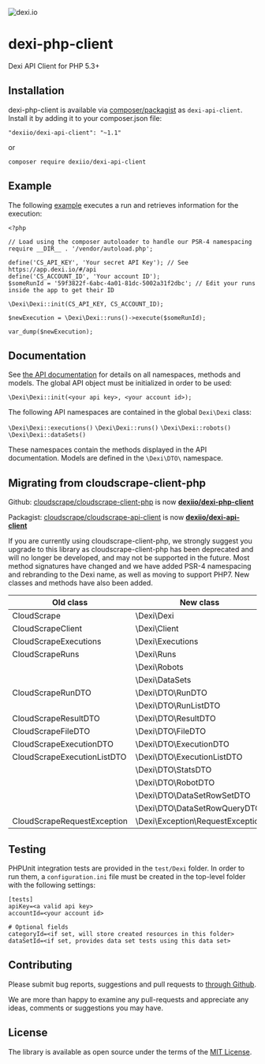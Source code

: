 ![dexi.io](https://dexi.io/images/dexi-green-blue.svg "dexi.io")
# dexi-php-client
Dexi API Client for PHP 5.3+

## Installation

dexi-php-client is available via [composer/packagist](https://packagist.org/packages/dexiio/dexi-api-client) as ```dexi-api-client```. Install it by adding it to your composer.json file:

```"dexiio/dexi-api-client": "~1.1"```

or

```composer require dexiio/dexi-api-client```

## Example
The following [example](./example.php) executes a run and retrieves information for the execution:
```
<?php

// Load using the composer autoloader to handle our PSR-4 namespacing
require __DIR__ . '/vendor/autoload.php';

define('CS_API_KEY', 'Your secret API Key'); // See https://app.dexi.io/#/api
define('CS_ACCOUNT_ID', 'Your account ID');
$someRunId = '59f3822f-6abc-4a01-81dc-5002a31f2dbc'; // Edit your runs inside the app to get their ID

\Dexi\Dexi::init(CS_API_KEY, CS_ACCOUNT_ID);

$newExecution = \Dexi\Dexi::runs()->execute($someRunId);

var_dump($newExecution);
```

## Documentation
See [the API documentation](https://app.dexi.io/#/api) for details on all namespaces, methods and models. The global API object must be initialized in order to be used:

```\Dexi\Dexi::init(<your api key>, <your account id>);```

The following API namespaces are contained in the global ```Dexi\Dexi``` class:

```\Dexi\Dexi::executions()```
```\Dexi\Dexi::runs()```
```\Dexi\Dexi::robots()```
```\Dexi\Dexi::dataSets()```

These namespaces contain the methods displayed in the API documentation. Models are defined in the ```\Dexi\DTO\``` namespace.

## Migrating from cloudscrape-client-php

Github:
[cloudscrape/cloudscrape-client-php](https://github.com/cloudscrape/cloudscrape-client-php) is now **[dexiio/dexi-php-client](https://github.com/dexiio/dexi-php-client)**

Packagist: 
[cloudscrape/cloudscrape-api-client](https://packagist.org/packages/cloudscrape/cloudscrape-api-client) is now **[dexiio/dexi-api-client](https://packagist.org/packages/dexiio/dexi-api-client)**

If you are currently using cloudscrape-client-php, we strongly suggest you upgrade
to this library as cloudscrape-client-php has been deprecated and will no longer be developed, and may not be supported in the future. Most method
signatures have changed and we have added PSR-4 namespacing and rebranding to the Dexi name, as well as moving to support PHP7. New classes and methods
have also been added.

|Old class|New class|
|---------|---------|
|CloudScrape|\Dexi\Dexi|
|CloudScrapeClient|\Dexi\Client|
|CloudScrapeExecutions|\Dexi\Executions|
|CloudScrapeRuns|\Dexi\Runs|
||\Dexi\Robots|
||\Dexi\DataSets|
|CloudScrapeRunDTO|\Dexi\DTO\RunDTO|
||\Dexi\DTO\RunListDTO|
|CloudScrapeResultDTO|\Dexi\DTO\ResultDTO|
|CloudScrapeFileDTO|\Dexi\DTO\FileDTO|
|CloudScrapeExecutionDTO|\Dexi\DTO\ExecutionDTO|
|CloudScrapeExecutionListDTO|\Dexi\DTO\ExecutionListDTO|
||\Dexi\DTO\StatsDTO|
||\Dexi\DTO\RobotDTO|
||\Dexi\DTO\DataSetRowSetDTO|
||\Dexi\DTO\DataSetRowQueryDTO|
|CloudScrapeRequestException|\Dexi\Exception\RequestException|

## Testing
PHPUnit integration tests are provided in the ```test/Dexi``` folder. In order to run them, a ```configuration.ini``` file
must be created in the top-level folder with the following settings:

```
[tests]
apiKey=<a valid api key>
accountId=<your account id>

# Optional fields
categoryId=<if set, will store created resources in this folder>
dataSetId=<if set, provides data set tests using this data set>
```

## Contributing
Please submit bug reports, suggestions and pull requests to [through Github](https://github.com/dexiio/dexi-php-client/issues).

We are more than happy to examine any pull-requests and appreciate any ideas, comments or suggestions you may have.

## License
The library is available as open source under the terms of the [MIT License](http://opensource.org/licenses/MIT).
